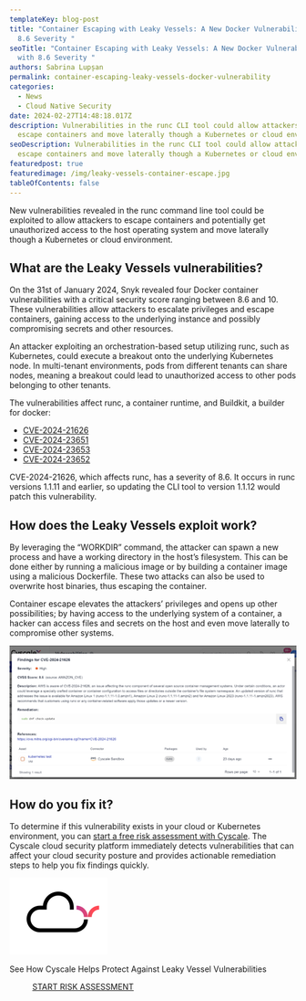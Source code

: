 ```yaml
---
templateKey: blog-post
title: "Container Escaping with Leaky Vessels: A New Docker Vulnerability with
  8.6 Severity "
seoTitle: "Container Escaping with Leaky Vessels: A New Docker Vulnerability
  with 8.6 Severity "
authors: Sabrina Lupșan
permalink: container-escaping-leaky-vessels-docker-vulnerability
categories:
  - News
  - Cloud Native Security
date: 2024-02-27T14:48:18.017Z
description: Vulnerabilities in the runc CLI tool could allow attackers to
  escape containers and move laterally though a Kubernetes or cloud environment.
seoDescription: Vulnerabilities in the runc CLI tool could allow attackers to
  escape containers and move laterally though a Kubernetes or cloud environment.
featuredpost: true
featuredimage: /img/leaky-vessels-container-escape.jpg
tableOfContents: false
---
```

New vulnerabilities revealed in the runc command line tool could be exploited to allow attackers to escape containers and potentially get unauthorized access to the host operating system and move laterally though a Kubernetes or cloud environment.  

## What are the Leaky Vessels vulnerabilities? 

On the 31st of January 2024, Snyk revealed four Docker container vulnerabilities with a critical security score ranging between 8.6 and 10. These vulnerabilities allow attackers to escalate privileges and escape containers, gaining access to the underlying instance and possibly compromising secrets and other resources.  

An attacker exploiting an orchestration-based setup utilizing runc, such as Kubernetes, could execute a breakout onto the underlying Kubernetes node. In multi-tenant environments, pods from different tenants can share nodes, meaning a breakout could lead to unauthorized access to other pods belonging to other tenants. 

The vulnerabilities affect runc, a container runtime, and Buildkit, a builder for docker: 

* [CVE-2024-21626](https://nvd.nist.gov/vuln/detail/CVE-2024-21626) 
* [CVE-2024-23651](https://nvd.nist.gov/vuln/detail/CVE-2024-23651) 
* [CVE-2024-23653](https://nvd.nist.gov/vuln/detail/CVE-2024-23653) 
* [CVE-2024-23652](https://nvd.nist.gov/vuln/detail/CVE-2024-23652) 

CVE-2024-21626, which affects runc, has a severity of 8.6. It occurs in runc versions 1.1.11 and earlier, so updating the CLI tool to version 1.1.12 would patch this vulnerability. 

## How does the Leaky Vessels exploit work? 

By leveraging the “WORKDIR” command, the attacker can spawn a new process and have a working directory in the host’s filesystem. This can be done either by running a malicious image or by building a container image using a malicious Dockerfile. These two attacks can also be used to overwrite host binaries, thus escaping the container. 

Container escape elevates the attackers’ privileges and opens up other possibilities; by having access to the underlying system of a container, a hacker can access files and secrets on the host and even move laterally to compromise other systems. 

<img src="/img/vulnerability-cyscale-leaky-vessels.png" alt="" title="" class=" blog-image-shadow " style="width:auto;height:auto;"/>

## How do you fix it? 

To determine if this vulnerability exists in your cloud or Kubernetes environment, you can [start a free risk assessment with Cyscale](https://cyscale.com/cloud-security-risk-assessment/). The Cyscale cloud security platform immediately detects vulnerabilities that can affect your cloud security posture and provides actionable remediation steps to help you fix findings quickly.

<div class='mt-16 rounded-tl-2xl rounded-b-2xl grid grid-cols-12 gap-4 bg-zircon py-8 px-4 lg:py-4' style='borderTopRightRadius: 3rem'>
    <div class='col-span-12'>
        <div class='flex justify-center'>
            <img src='/img/cloud-icon-widget.svg' alt='' id='img-text-button' />
        </div>
    </div>
    <div class='col-span-12 flex items-center justify-center'>
         <p class='font-montserrat font-bold' id="paragraph-text-button">
            See How Cyscale Helps Protect Against <span id="font-gradient">Leaky Vessel</span> Vulnerabilities
        </p>
    </div>
    <div class='col-span-12 flex justify-center items-center pb-4'>
        <a class='mx-auto bg-gradient-to-r from-[#0F26AA] to-[#FF4A56] hover:from-[#FF4A56] hover:to-[#0F26AA] block font-medium rounded uppercase text-center no-underline hover:no-underline max-w-sm lg:inline-block font-hind' href='/cloud-security-risk-assessment/'>
            <span style='padding: 0.625rem 2.5rem' class='text-white block'>
                START RISK ASSESSMENT
            </span>
        </a>
    </div>
</div>
